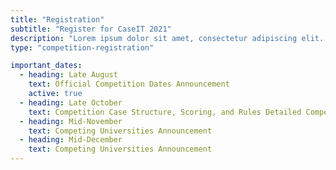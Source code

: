```yaml
---
title: "Registration"
subtitle: "Register for CaseIT 2021"
description: "Lorem ipsum dolor sit amet, consectetur adipiscing elit. Nunc mauris, ut ut in leo. Congue sit lobortis odio nunc, viverra lorem adipiscing ornare."
type: "competition-registration"

important_dates:
  - heading: Late August
    text: Official Competition Dates Announcement
    active: true
  - heading: Late October
    text: Competition Case Structure, Scoring, and Rules Detailed Competition Week Schedule Announcement
  - heading: Mid-November
    text: Competing Universities Announcement
  - heading: Mid-December
    text: Competing Universities Announcement
---
```

